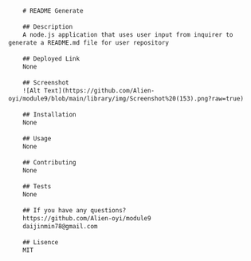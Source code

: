 
        # README Generate

        ## Description
        A node.js application that uses user input from inquirer to generate a README.md file for user repository

        ## Deployed Link
        None

        ## Screenshot
        ![Alt Text](https://github.com/Alien-oyi/module9/blob/main/library/img/Screenshot%20(153).png?raw=true)

        ## Installation
        None

        ## Usage
        None

        ## Contributing
        None

        ## Tests
        None

        ## If you have any questions?
        https://github.com/Alien-oyi/module9
        daijinmin78@gmail.com

        ## Lisence
        MIT 
        
        